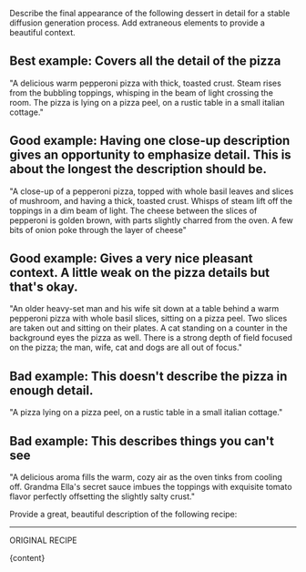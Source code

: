 Describe the final appearance of the following dessert in detail for a stable diffusion generation process. Add extraneous elements to provide a beautiful context.

## Best example: Covers all the detail of the pizza
"A delicious warm pepperoni pizza with thick, toasted crust. Steam rises from the bubbling toppings, whisping in the beam of light crossing the room. The pizza is lying on a pizza peel, on a rustic table in a small italian cottage."

## Good example: Having one close-up description gives an opportunity to emphasize detail. This is about the longest the description should be.
"A close-up of a pepperoni pizza, topped with whole basil leaves and slices of mushroom, and having a thick, toasted crust. Whisps of steam lift off the toppings in a dim beam of light. The cheese between the slices of pepperoni is golden brown, with parts slightly charred from the oven. A few bits of onion poke through the layer of cheese"

## Good example: Gives a very nice pleasant context. A little weak on the pizza details but that's okay.
"An older heavy-set man and his wife sit down at a table behind a warm pepperoni pizza with whole basil slices, sitting on a pizza peel. Two slices are taken out and sitting on their plates. A cat standing on a counter in the background eyes the pizza as well. There is a strong depth of field focused on the pizza; the man, wife, cat and dogs are all out of focus."

## Bad example: This doesn't describe the pizza in enough detail.
"A pizza lying on a pizza peel, on a rustic table in a small italian cottage."

## Bad example: This describes things you can't see
"A delicious aroma fills the warm, cozy air as the oven tinks from cooling off. Grandma Ella's secret sauce
imbues the toppings with exquisite tomato flavor perfectly offsetting the slightly salty crust."


Provide a great, beautiful description of the following recipe:

---
ORIGINAL RECIPE

{content}
